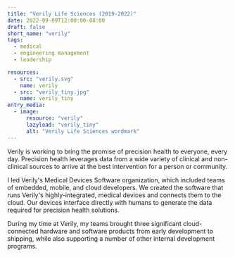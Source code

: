 ```yaml
---
title: "Verily Life Sciences (2019-2022)"
date: 2022-09-09T12:00:00-08:00
draft: false
short_name: "verily"
tags:
  - medical
  - engineering management
  - leadership

resources:
  - src: "verily.svg"
    name: verily
  - src: "verily_tiny.jpg"
    name: verily_tiny
entry_media:
  - image:
      resource: "verily"
      lazyload: "verily_tiny"
      alt: "Verily Life Sciences wordmark"
---
```

Verily is working to bring the promise of precision health to everyone, every day. Precision health leverages data from a wide variety of clinical and non-clinical sources to arrive at the best intervention for a person or community.

I led Verily's Medical Devices Software organization, which included teams of embedded, mobile, and cloud developers. We created the software that runs Verily's highly-integrated, medical devices and connects them to the cloud. Our devices interface directly with humans to generate the data required for precision health solutions.

During my time at Verily, my teams brought three significant cloud-connected hardware and software products from early development to shipping, while also supporting a number of other internal development programs.
